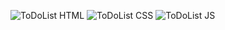 ![ToDoList HTML](https://github.com/ARIBA-ANSARI/ToDoList/assets/159802832/4830356b-9122-4abb-a2f1-b72ef4a73caa)
![ToDoList CSS](https://github.com/ARIBA-ANSARI/ToDoList/assets/159802832/e4b6d5b3-5636-4ac8-a691-b628fe578cd5)
![ToDoList JS](https://github.com/ARIBA-ANSARI/ToDoList/assets/159802832/809ea741-6b75-4ddf-80df-ea3c1943c998)
